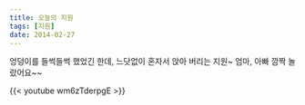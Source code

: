 ```yaml
---
title: 오늘의 지원
tags: [지원]
date: 2014-02-27
---
```

엉덩이를 들썩들썩 했었긴 한데, 느닷없이 혼자서 앉아 버리는 지원~ 엄마, 아빠 깜짝 놀랐어요~~

{{< youtube wm6zTderpgE >}}
